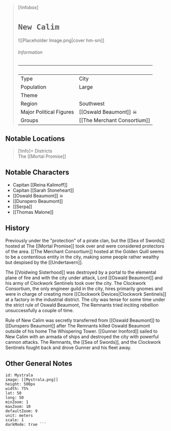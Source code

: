 > [!infobox]
> # `New Calim` 
> ![[Placeholder Image.png|cover hm-sm]]
> ###### Information
>   ‎ | ‎  |
> ---|---|
> Type | City | 
> Population | Large  | 
> Theme |  |
> Region | Southwest  |
> Major Political Figures | [[Oswald Beaumont]] ☠  |
> Groups | [[The Merchant Consortium]]  |

## Notable Locations
> [!info]+ Districts  
> The [[Mortal Promise]] 

## Notable Characters
- Capitan [[Reina Kalimoff]] 
- Capitan [[Sarah Stoneheart]] 
- [[Oswald Beaumont]] ☠
- [[Dunspero Beaumont]] 
- [[Serpa]] 
- [[Thomas Malone]] 

## History
Previously under the "protection" of a pirate clan, but the [[Sea of Swords]] hosted at The [[Mortal Promise]] took over and were considered protectors of the area. [[The Merchant Consortium]] hosted at the Golden Quill seems to be a contentious entity in the city, making some people rather wealthy but despised by the [[Undertavern]]. 

The [[Voidwing Sisterhood]] was destroyed by a portal to the elemental plane of fire and with the city under attack, Lord [[Oswald Beaumont]] and his army of Clockwork Sentinels took over the city. The Clockwork Consortium, the only engineer guild in the city, hires primarily gnomes and were in charge of creating more [[Clockwork Devices|Clockwork Sentinels]] at a factory in the industrial district. The city was tense for some time under the strict rule of Oswald Beaumont, The Remnants tried inciting rebellion unsuccessfully a couple of time.

Rule of New Calim was secretly transferred from [[Oswald Beaumont]] to [[Dunspero Beaumont]] after The Remnants killed Oswald Beaumont outside of his home The Whispering Tower. [[Gunner Ironford]] sailed to New Calim with an armada of ships and destroyed the city with powerful cannon attacks. The Remnants, the [[Sea of Swords]], and the Clockwork Sentinels fought back and drove Gunner and his fleet away.

## Other General Notes

```leaflet 
id: Mystrala
image: [[Mystrala.png]] 
height: 500px 
width: 75%
lat: 50
long: 50
minZoom: 1 
maxZoom: 10 
defaultZoom: 9
unit: meters 
scale: 1
darkMode: true ```
